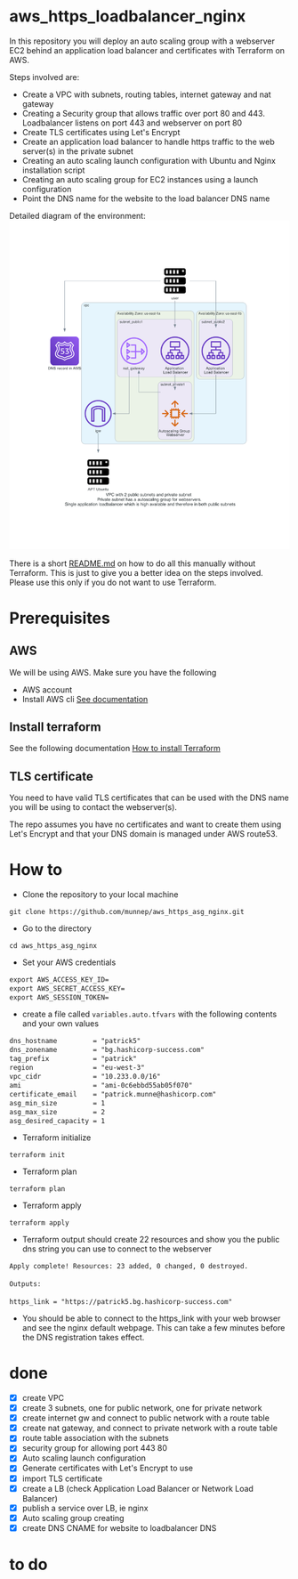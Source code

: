 # aws_https_loadbalancer_nginx

In this repository you will deploy an auto scaling group with a webserver EC2 behind an application load balancer and certificates with Terraform on AWS. 

Steps involved are: 
- Create a VPC with subnets, routing tables, internet gateway and nat gateway
- Creating a Security group that allows traffic over port 80 and 443. Loadbalancer listens on port 443 and webserver on port 80
- Create TLS certificates using Let's Encrypt
- Create an application load balancer to handle https traffic to the web server(s) in the private subnet
- Creating an auto scaling launch configuration with Ubuntu and Nginx installation script
- Creating an auto scaling group for EC2 instances using a launch configuration
- Point the DNS name for the website to the load balancer DNS name


Detailed diagram of the environment:  
![](diagram/diagram_vpc_asg.png)     

There is a short [README.md](manual_steps/README.md) on how to do all this manually without Terraform. This is just to give you a better idea on the steps involved. Please use this only if you do not want to use Terraform. 

# Prerequisites

## AWS
We will be using AWS. Make sure you have the following
- AWS account  
- Install AWS cli [See documentation](https://docs.aws.amazon.com/cli/latest/userguide/install-cliv2.html)

## Install terraform  
See the following documentation [How to install Terraform](https://learn.hashicorp.com/tutorials/terraform/install-cli)

## TLS certificate
You need to have valid TLS certificates that can be used with the DNS name you will be using to contact the webserver(s).  
  
The repo assumes you have no certificates and want to create them using Let's Encrypt and that your DNS domain is managed under AWS route53. 

# How to

- Clone the repository to your local machine
```
git clone https://github.com/munnep/aws_https_asg_nginx.git
```
- Go to the directory
```
cd aws_https_asg_nginx
```
- Set your AWS credentials
```
export AWS_ACCESS_KEY_ID=
export AWS_SECRET_ACCESS_KEY=
export AWS_SESSION_TOKEN=
```
- create a file called `variables.auto.tfvars` with the following contents and your own values
```
dns_hostname         = "patrick5"
dns_zonename         = "bg.hashicorp-success.com"
tag_prefix           = "patrick"
region               = "eu-west-3"
vpc_cidr             = "10.233.0.0/16"
ami                  = "ami-0c6ebbd55ab05f070"
certificate_email    = "patrick.munne@hashicorp.com"
asg_min_size         = 1
asg_max_size         = 2
asg_desired_capacity = 1
```
- Terraform initialize
```
terraform init
```
- Terraform plan
```
terraform plan
```
- Terraform apply
```
terraform apply
```
- Terraform output should create 22 resources and show you the public dns string you can use to connect to the webserver
```
Apply complete! Resources: 23 added, 0 changed, 0 destroyed.

Outputs:

https_link = "https://patrick5.bg.hashicorp-success.com"
```
- You should be able to connect to the https_link with your web browser and see the nginx default webpage. This can take a few minutes before the DNS registration takes effect. 


# done
- [x] create VPC
- [x] create 3 subnets, one for public network, one for private network
- [x] create internet gw and connect to public network with a route table
- [x] create nat gateway, and connect to private network with a route table
- [x] route table association with the subnets 
- [x] security group for allowing port 443 80
- [x] Auto scaling launch configuration
- [x] Generate certificates with Let's Encrypt to use
- [x] import TLS certificate
- [x] create a LB (check Application Load Balancer or Network Load Balancer)
- [x] publish a service over LB, ie nginx
- [x] Auto scaling group creating
- [x] create DNS CNAME for website to loadbalancer DNS

# to do
